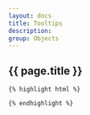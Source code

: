 ```yaml
---
layout: docs
title: Tooltips
description: 
group: Objects
---
```


<section id="headings clearfix">
	<h2 class="section__title">{{ page.title }}</h2>


	
	{% highlight html %}

	{% endhighlight %}

</section>